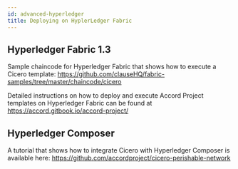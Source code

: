 ```yaml
---
id: advanced-hyperledger
title: Deploying on HyplerLedger Fabric
---
```


## Hyperledger Fabric 1.3

Sample chaincode for Hyperledger Fabric that shows how to execute a Cicero template:
https://github.com/clauseHQ/fabric-samples/tree/master/chaincode/cicero 

Detailed instructions on how to deploy and execute Accord Project templates on Hyperledger Fabric can be found at https://accord.gitbook.io/accord-project/

## Hyperledger Composer

A tutorial that shows how to integrate Cicero with Hyperledger Composer is available here:
https://github.com/accordproject/cicero-perishable-network

